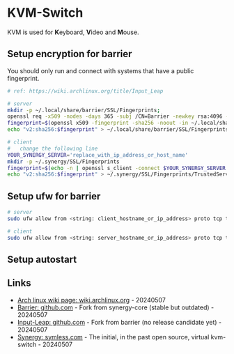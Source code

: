 # KVM-Switch

KVM is used for **K**eyboard, **V**ideo and **M**ouse.

## Setup encryption for barrier

You should only run and connect with systems that have a public fingerprint.

```bash
# ref: https://wiki.archlinux.org/title/Input_Leap

# server
mkdir -p ~/.local/share/barrier/SSL/Fingerprints;
openssl req -x509 -nodes -days 365 -subj /CN=Barrier -newkey rsa:4096 -keyout ~/.local/share/barrier/SSL/Barrier.pem -out ~/.local/share/barrier/SSL/Barrier.pem;
fingerprint=$(openssl x509 -fingerprint -sha256 -noout -in ~/.local/share/barrier/SSL/Barrier.pem | cut -d"=" -f2);
echo "v2:sha256:$fingerprint" > ~/.local/share/barrier/SSL/Fingerprints/Local.txt;

# client
#   change the following line
YOUR_SYNERGY_SERVER='replace_with_ip_address_or_host_name'
mkdir -p ~/.synergy/SSL/Fingerprints
fingerprint=$(echo -n | openssl s_client -connect $YOUR_SYNERGY_SERVER:24800 2>/dev/null | openssl x509 -sha256 -noout -fingerprint | cut -d"=" -f2);
echo "v2:sha256:$fingerprint" > ~/.synergy/SSL/Fingerprints/TrustedServers.txt
```

## Setup ufw for barrier

```bash
# server
sudo ufw allow from <string: client_hostname_or_ip_address> proto tcp to any port 24800 comment "barrier from <string: client_hostname>"

# client
sudo ufw allow from <string: server_hostname_or_ip_address> proto tcp to any port 24800 comment "barrier from <string: server_hostname>"
```

## Setup autostart

## Links

* [Arch linux wiki page: wiki.archlinux.org](https://wiki.archlinux.org/title/Input_Leap) - 20240507
* [Barrier: github.com](https://github.com/debauchee/barrier) - Fork from synergy-core (stable but outdated) - 20240507
* [Input-Leap: github.com](https://github.com/input-leap/input-leap) - Fork from barrier (no release candidate yet) - 20240507
* [Synergy: symless.com](http://symless.com/synergy) - The initial, in the past open source, virtual kvm-switch - 20240507
